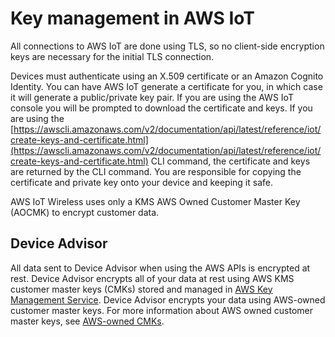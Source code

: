 # Key management in AWS IoT<a name="key-management"></a>

All connections to AWS IoT are done using TLS, so no client\-side encryption keys are necessary for the initial TLS connection\.

Devices must authenticate using an X\.509 certificate or an Amazon Cognito Identity\. You can have AWS IoT generate a certificate for you, in which case it will generate a public/private key pair\. If you are using the AWS IoT console you will be prompted to download the certificate and keys\. If you are using the [https://awscli.amazonaws.com/v2/documentation/api/latest/reference/iot/create-keys-and-certificate.html](https://awscli.amazonaws.com/v2/documentation/api/latest/reference/iot/create-keys-and-certificate.html) CLI command, the certificate and keys are returned by the CLI command\. You are responsible for copying the certificate and private key onto your device and keeping it safe\.

AWS IoT Wireless uses only a KMS AWS Owned Customer Master Key \(AOCMK\) to encrypt customer data\.

## Device Advisor<a name="device-advisor-key-management"></a>

All data sent to Device Advisor when using the AWS APIs is encrypted at rest\. Device Advisor encrypts all of your data at rest using AWS KMS customer master keys \(CMKs\) stored and managed in [AWS Key Management Service](https://aws.amazon.com/kms/)\. Device Advisor encrypts your data using AWS\-owned customer master keys\. For more information about AWS owned customer master keys, see [AWS\-owned CMKs](https://docs.aws.amazon.com/kms/latest/developerguide/concepts.html#aws-owned-cmk)\.